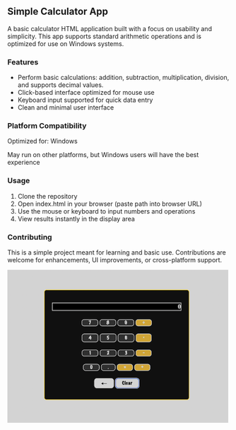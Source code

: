 <h2>Simple Calculator App</h2>

A basic calculator HTML application built with a focus on usability and simplicity. This app supports standard arithmetic operations and is optimized for use on Windows systems.

<h3>Features</h3>

<ul>
  <li>Perform basic calculations: addition, subtraction, multiplication, division, and supports decimal values.</li>
  <li>Click-based interface optimized for mouse use</li>
  <li>Keyboard input supported for quick data entry</li>
  <li>Clean and minimal user interface</li>
</ul>

<h3>Platform Compatibility</h3>

Optimized for: Windows

May run on other platforms, but Windows users will have the best experience

<h3>Usage</h3>

<ol>
  <li>Clone the repository</li>
  <li>Open index.html in your browser (paste path into browser URL)</li>
  <li>Use the mouse or keyboard to input numbers and operations</li>
  <li>View results instantly in the display area</li>
</ol>

<h3>Contributing</h3>

This is a simple project meant for learning and basic use. Contributions are welcome for enhancements, UI improvements, or cross-platform support.

<img src='screenshot.png' width='500'/>
